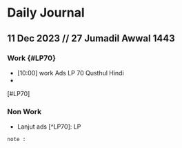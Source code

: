 # Daily Journal

 ## 11 Dec 2023 // 27 Jumadil Awwal 1443
 
### Work {#LP70}
- [10:00] work Ads  LP 70 Qusthul Hindi 
-  
[#LP70]
### Non Work
- Lanjut ads [^LP70]: LP
``` 
note : 

```
[^ads2]: footnote
<!--stackedit_data:
eyJoaXN0b3J5IjpbMjQ4NTU3NDY5LC0xMzY0NjgzOTM5XX0=
-->